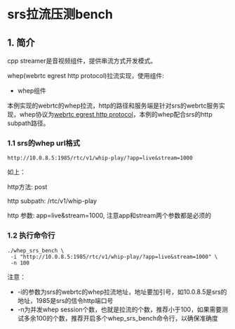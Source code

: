 # srs拉流压测bench
## 1. 简介
cpp streamer是音视频组件，提供串流方式开发模式。

whep(webrtc egrest http protocol)拉流实现，使用组件:
* whep组件

本例实现的webrtc的whep拉流，http的路径和服务端是针对srs的webrtc服务实现，whep协议为[webrtc egrest http protocol](https://www.ietf.org/archive/id/draft-murillo-whep-03.txt)，本例的whep配合srs的http subpath路径。

### 1.1 srs的whep url格式
```
http://10.0.8.5:1985/rtc/v1/whip-play/?app=live&stream=1000
```
如上：

http方法: post

http subpath: /rtc/v1/whip-play

http 参数: app=live&stream=1000, 注意app和stream两个参数都是必须的

### 1.2 执行命令行
```
./whep_srs_bench \
 -i "http://10.0.8.5:1985/rtc/v1/whip-play/?app=live&stream=1000" \
 -n 100
```

注意：
* -i的参数为srs的webrtc的whep拉流地址，地址要加引号，如10.0.8.5是srs的地址，1985是srs的信令http端口号
* -n为并发whep session个数，也就是拉流的个数，推荐小于100，如果需要测试多余100的个数，推荐开启多个whep_srs_bench命令行，以确保准确度
